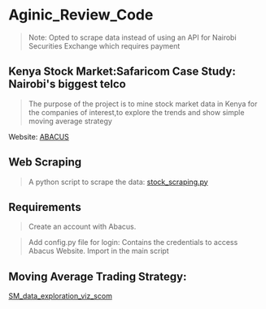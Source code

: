 # Aginic_Review_Code
> Note: Opted to scrape data instead of using an API for Nairobi Securities Exchange which requires payment
## Kenya Stock Market:Safaricom Case Study: Nairobi's biggest telco
> The purpose of the project is to mine stock market data in Kenya for the companies of interest,to explore the trends and show simple moving average strategy

Website: [ABACUS](https://abacus.co.ke/)

## Web Scraping
> A python script to scrape the data: [stock_scraping.py](https://github.com/wambuimungai/kpmg_tech_assessment/blob/master/stock_scraping.py)

## Requirements
 >Create an account with Abacus. 
 
 >Add config.py file for login: Contains the credentials to access Abacus Website. Import in the main script
   

## Moving Average Trading Strategy:
[SM_data_exploration_viz_scom](https://github.com/wambuimungai/kpmg_tech_assessment/blob/master/SM_data_exploration_viz_scom.ipynb)


